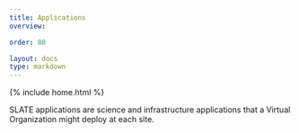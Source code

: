 ```yaml
---
title: Applications
overview: 

order: 80

layout: docs
type: markdown
---
```

{% include home.html %}

SLATE applications are science and infrastructure applications that a Virtual Organization might deploy at each site.
